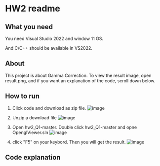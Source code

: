 # HW2 readme
## What you need
You need Visual Studio 2022 and window 11 OS.

And C/C++ should be available in VS2022.

## About
This project is about Gamma Correction.
To view the result image, open result.png, 
and if you want an explanation of the code, scroll down below.

## How to run

1. Click code and download as zip file.
![image](https://github.com/user-attachments/assets/a8ccf21f-3ae4-4523-a6fc-1f1b5ff4bc3d)

2. Unzip a download file
![image](https://github.com/user-attachments/assets/92fc4ee3-a21f-4425-bf3a-cad394b74483)

3. Open hw2_Q1-master. Double click hw2_Q1-master and opne OpenglViewer.sln
![image](https://github.com/user-attachments/assets/2ecc615a-eb26-4546-8c89-de8bda00f3d2)

4. click "F5" on your keybord. Then you will get the result.
![image](https://github.com/user-attachments/assets/45fdd966-f2ac-4a18-a77f-aa2122c2c011)

## Code explanation
